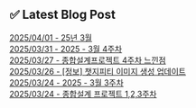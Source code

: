 

## ✅ Latest Blog Post

[2025/04/01 - 25년 3월](https://blog.naver.com/kwmingyu/223817358455?fromRss=true&trackingCode=rss) <br/>
[2025/03/31 - 2025 - 3월 4주차](https://blog.naver.com/kwmingyu/223815747643?fromRss=true&trackingCode=rss) <br/>
[2025/03/27 - 종합설계프로젝트 4주차 느낀점](https://blog.naver.com/kwmingyu/223812070469?fromRss=true&trackingCode=rss) <br/>
[2025/03/26 - [정보] 챗지피티 이미지 생성 업데이트](https://blog.naver.com/kwmingyu/223810512004?fromRss=true&trackingCode=rss) <br/>
[2025/03/24 - 2025 - 3월 3주차](https://blog.naver.com/kwmingyu/223807962406?fromRss=true&trackingCode=rss) <br/>
[2025/03/24 - 종합설계 프로젝트 1,2,3주차](https://blog.naver.com/kwmingyu/223807933456?fromRss=true&trackingCode=rss) <br/>
